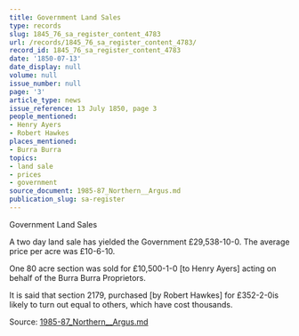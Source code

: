 ```yaml
---
title: Government Land Sales
type: records
slug: 1845_76_sa_register_content_4783
url: /records/1845_76_sa_register_content_4783/
record_id: 1845_76_sa_register_content_4783
date: '1850-07-13'
date_display: null
volume: null
issue_number: null
page: '3'
article_type: news
issue_reference: 13 July 1850, page 3
people_mentioned:
- Henry Ayers
- Robert Hawkes
places_mentioned:
- Burra Burra
topics:
- land sale
- prices
- government
source_document: 1985-87_Northern__Argus.md
publication_slug: sa-register
---
```


Government Land Sales

A two day land sale has yielded the Government £29,538-10-0.  The average price per acre was £10-6-10.

One 80 acre section was sold for £10,500-1-0 [to Henry Ayers] acting on behalf of the Burra Burra Proprietors.

It is said that section 2179, purchased [by Robert Hawkes] for £352-2-0is likely to turn out equal to others, which have cost thousands.

Source: [1985-87_Northern__Argus.md](/downloads/markdown/1985-87_Northern__Argus.md)
